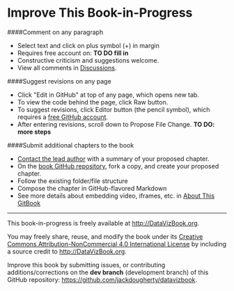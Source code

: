 # Improve This Book-in-Progress

####Comment on any paragraph
- Select text and click on plus symbol (+) in margin
- Requires free account on: **TO DO fill in**
- Constructive criticism and suggestions welcome.
- View all comments in [Discussions](https://www.gitbook.com/book/jackdougherty/datavizbook/discussions).

####Suggest revisions on any page
- Click "Edit in GitHub" at top of any page, which opens new tab.
- To view the code behind the page, click Raw button.
- To suggest revisions, click Editor button (the pencil symbol), which requires a [free GitHub account](http://github.com).
- After entering revisions, scroll down to Propose File Change. **TO DO: more steps**

####Submit additional chapters to the book
- [Contact the lead author](introduction/contributors.md) with a summary of your proposed chapter.
- On the [book GitHub repository](https://github.com/JackDougherty/datavizbook), fork a copy, and create your proposed chapter.
- Follow the existing folder/file structure
- Compose the chapter in GitHub-flavored Markdown
- See more details about embedding video, iframes, etc. in [About This GitBook](gitbook/README.md)

***

This book-in-progress is freely available at http://DataVizBook.org.

You may freely share, reuse, and modify the book under its [Creative Commons Attribution-NonCommercial 4.0 International License](http://creativecommons.org/licenses/by-nc/4.0) by including a source credit to http://DataVizBook.org.

Improve this book by submitting issues, or contributing additions/corrections on the **dev branch** (development branch) of this GitHub repository: https://github.com/jackdougherty/datavizbook.
